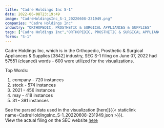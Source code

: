 ```yaml
---
title: "Cadre Holdings Inc S-1"
date: 2022-06-08T23:19:49
image: "CadreHoldingsInc_S-1_20220608-231949.png"
companies: "Cadre Holdings Inc"
industry: "ORTHOPEDIC, PROSTHETIC & SURGICAL APPLIANCES & SUPPLIES"
tags: ["Cadre Holdings Inc","ORTHOPEDIC, PROSTHETIC & SURGICAL APPLIANCES & SUPPLIES","06-07-2022","S-1"]
forms: "S-1"
---
```

Cadre Holdings Inc, which is in the Orthopedic, Prosthetic & Surgical Appliances & Supplies [3842] industry, SEC S-1 filing on June 07, 2022 had 57551 (cleaned) words - 600 were utilized for the visualizations.

Top Words:
1. company - 720 instances
2. stock - 574 instances
3. 2021 - 456 instances
4. may - 418 instances
5. 31 - 381 instances


See the parsed data used in the visualization [here]({{< staticlink name=CadreHoldingsInc_S-1_20220608-231949.json >}}).  
View the actual filing on the SEC website [here](https://www.sec.gov/Archives/edgar/data/1860543/0001104659-22-068983.txt)
